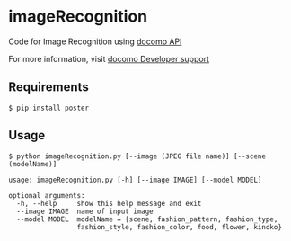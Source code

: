 # imageRecognition
Code for Image Recognition using [docomo API](https://dev.smt.docomo.ne.jp/?p=index)

For more information, visit [docomo Developer support](https://dev.smt.docomo.ne.jp/?p=index)

## Requirements
    $ pip install poster

## Usage
    $ python imageRecognition.py [--image (JPEG file name)] [--scene (modelName)]

    usage: imageRecognition.py [-h] [--image IMAGE] [--model MODEL]

    optional arguments:
      -h, --help     show this help message and exit
      --image IMAGE  name of input image
      --model MODEL  modelName = {scene, fashion_pattern, fashion_type,
                     fashion_style, fashion_color, food, flower, kinoko}
